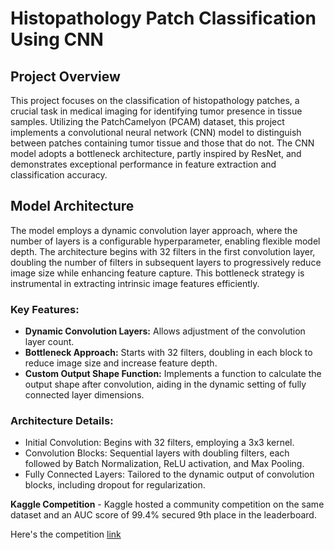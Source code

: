 # Histopathology Patch Classification Using CNN

## Project Overview
This project focuses on the classification of histopathology patches, a crucial task in medical imaging for identifying tumor presence in tissue samples. Utilizing the PatchCamelyon (PCAM) dataset, this project implements a convolutional neural network (CNN) model to distinguish between patches containing tumor tissue and those that do not. The CNN model adopts a bottleneck architecture, partly inspired by ResNet, and demonstrates exceptional performance in feature extraction and classification accuracy.

## Model Architecture
The model employs a dynamic convolution layer approach, where the number of layers is a configurable hyperparameter, enabling flexible model depth. The architecture begins with 32 filters in the first convolution layer, doubling the number of filters in subsequent layers to progressively reduce image size while enhancing feature capture. This bottleneck strategy is instrumental in extracting intrinsic image features efficiently.

### Key Features:
- **Dynamic Convolution Layers:** Allows adjustment of the convolution layer count.
- **Bottleneck Approach:** Starts with 32 filters, doubling in each block to reduce image size and increase feature depth.
- **Custom Output Shape Function:** Implements a function to calculate the output shape after convolution, aiding in the dynamic setting of fully connected layer dimensions.

### Architecture Details:
- Initial Convolution: Begins with 32 filters, employing a 3x3 kernel.
- Convolution Blocks: Sequential layers with doubling filters, each followed by Batch Normalization, ReLU activation, and Max Pooling.
- Fully Connected Layers: Tailored to the dynamic output of convolution blocks, including dropout for regularization.

**Kaggle Competition** - Kaggle hosted a community competition on the same dataset and an AUC score of 99.4% secured 9th place in the leaderboard.

Here's the competition [link](https://www.kaggle.com/competitions/histopathologic-cancer-detection/overview)


